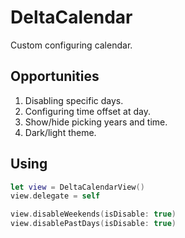 # DeltaCalendar
Custom configuring calendar.

## Opportunities
1. Disabling specific days.
2. Configuring time offset at day.
3. Show/hide picking years and time.
4. Dark/light theme.

## Using
```swift
let view = DeltaCalendarView()
view.delegate = self

view.disableWeekends(isDisable: true)
view.disablePastDays(isDisable: true)
```
